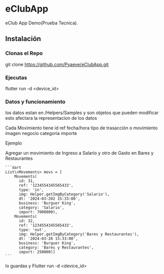 # eClubApp

eClub App Demo(Prueba Tecnica).

## Instalación

### Clonas el Repo

git clone <https://github.com/Pyaeve/eClubApp.git>

### Ejecutas

flutter run -d <device_id>

### Datos y funcionamiento

los datos estan en /Helpers/Samples y son objetos que pueden modificar esto afectara la representacion de los datos

Cada Movimiento tiene
    id
    ref
    fecha/hora
    tipo de trasacción o movimiento
    imagen
    negocio
    categoria
    importe

Ejemplo

Agregar un movimiento de Ingreso a Salario y otro de Gasto en Bares y Restaurantes

````
```dart
List\<Movements> movs = [
    Movements(
      id: 31,
      ref: '1234554345565433',
      type: 'in',
      img: Helper.getImgByCategory('Salario'),
      dt: '2024-03-202 15:33:00',
      business: 'Burguer King',
      category: 'Salario',
      import: 7000000),
    Movements(
      id: 32,
      ref: '1234554345565433',
      type: 'out',
      img: Helper.getImgByCategory('Bares y Restaurantes'),
      dt: '2024-03-26 15:33:00',
      business: 'Burguer King',
      category: 'Bares y Restaurantes',
      import: 250000)]
```
````


lo guardas y Flutter run -d <device_id>
